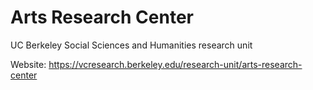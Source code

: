 # Arts Research Center
UC Berkeley Social Sciences and Humanities research unit

Website: https://vcresearch.berkeley.edu/research-unit/arts-research-center
